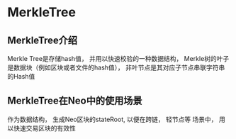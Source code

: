 # MerkleTree

## MerkleTree介绍

Merkle Tree是存储hash值， 并用以快速校验的一种数据结构， Merkle树的叶子是数据块（例如区块或者文件的hash值）， 非叶节点是其对应子节点串联字符串的Hash值

## MerkleTree在Neo中的使用场景

作为数据结构， 生成Neo区块的stateRoot, 以便在跨链， 轻节点等 场景中， 用以快速交易区块的有效性
